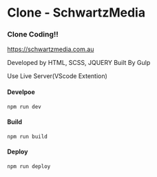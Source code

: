 # Clone - SchwartzMedia

### Clone Coding!!

https://schwartzmedia.com.au

Developed by HTML, SCSS, JQUERY
Built By Gulp

Use Live Server(VScode Extention)

#### Develpoe

```
npm run dev
```

#### Build

```
npm run build
```

#### Deploy

```
npm run deploy
```
